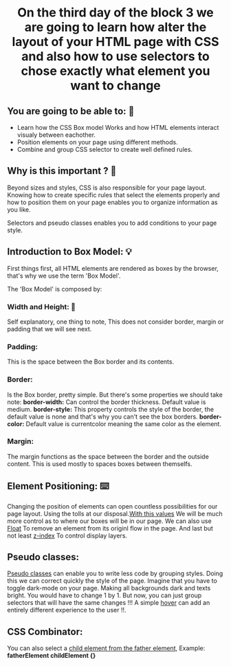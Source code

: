 # <p align="center">On the third day of the block 3 we are going to learn how alter the layout of your HTML page with CSS and also how to use selectors to chose exactly what element you want to change</p>

## <strong>You are going to be able to:</strong> :muscle:
* Learn how the CSS Box model Works and how HTML elements interact visualy between eachother.
* Position elements on your page using different methods.
* Combine and group CSS selector to create well defined rules.

## <strong>Why is this important ?</strong> :thinking:
Beyond sizes and styles, CSS is also responsible for your page layout. Knowing how to create specific rules that select the elements properly and how to position them on your page enables you to organize information as you like.

Selectors and pseudo classes enables you to add conditions to your page style.

## <strong>Introduction to Box Model:</strong> :bulb:
First things first, all HTML elements are rendered as boxes by the browser, that's why we use the term 'Box Model'.

The 'Box Model' is composed by:

### <strong>Width and Height:</strong> :triangular_ruler:
Self explanatory, one thing to note, This does not consider border, margin or padding that we will see next.

### <strong>Padding:</strong>
This is the space between the Box border and its contents.

### <strong>Border:</strong>
Is the Box border, pretty simple. But there's some properties we should take note:
<strong>border-width:</strong> Can control the border thickness. Default value is medium.
<strong>border-style:</strong> This property controls the style of the border, the default value is none and that's why you can't see the box borders.
<strong>border-color:</strong> Default value is currentcolor meaning the same color as the element.

### <strong>Margin:</strong>
The margin functions as the space between the border and the outside content. This is used mostly to spaces boxes between themselfs.

## <strong>Element Positioning:</strong> :keyboard:
Changing the position of elements can open countless possibilities for our page layout. Using the tolls at our disposal.<a target="_blank" href="https://developer.mozilla.org/pt-BR/docs/Web/CSS/position">With this values</a> We will be much more control as to where our boxes will be in our page. We can also use <a target="_blank" href="https://developer.mozilla.org/pt-BR/docs/Web/CSS/float">Float</a> To remove an element from its originl flow in the page. And last but not least <a target="_blank" href="https://developer.mozilla.org/pt-BR/docs/Web/CSS/CSS_Positioning/Understanding_z_index">z-index</a> To control display layers.

## <strong>Pseudo classes:</strong>
<a target="_blank" href="https://developer.mozilla.org/pt-BR/docs/Web/CSS/Pseudo-classes">Pseudo classes</a> can enable you to write less code by grouping styles. Doing this we can correct quickly the style of the page. Imagine that you have to toggle dark-mode on your page. Making all backgrounds dark and texts bright. You would have to change 1 by 1. But now, you can just group selectors that will have the same changes !!! A simple <a target="_blank" href="https://developer.mozilla.org/pt-BR/docs/Web/CSS/:hover">hover</a> can add an entirely different experience to the user !!.

## <strong>CSS Combinator:</strong>
You can also select a <a target="_blank" href="https://www.w3schools.com/css/css_combinators.asp">child element from the father element</a>, Example:
<strong>fatherElement childElement {}</strong>


